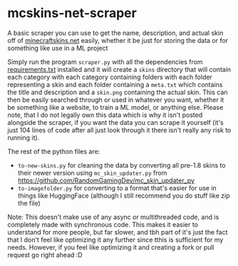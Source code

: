 # mcskins-net-scraper
A basic scraper you can use to get the name, description, and actual skin off of [minecraftskins.net](https://www.minecraftskins.net) easily, whether it be just for storing the data or for something like use in a ML project

Simply run the program `scraper.py` with all the dependencies from [requirements.txt](https://github.com/RandomGamingDev/mcskins-net-scraper/blob/main/requirements.txt) installed and it will create a `skins` directory that will contain each category with each category containing folders with each folder representing a skin and each folder containing a `meta.txt` which contains the title and description and a `skin.png` containing the actual skin. This can then be easily searched through or used in whatever you want, whether it be something like a website, to train a ML model, or anything else. Please note, that I do not legally own this data which is why it isn't posted alongside the scraper, if you want the data you can scrape it yourself (it's just 104 lines of code after all just look through it there isn't really any risk to running it).

The rest of the python files are:
- `to-new-skins.py` for cleaning the data by converting all pre-1.8 skins to their newer version using `mc_skin_updater.py` from https://github.com/RandomGamingDev/mc_skin_updater_py
- `to-imagefolder.py` for converting to a format that's easier for use in things like HuggingFace (although I still recommend you do stuff like zip the file)

Note: This doesn't make use of any async or multithreaded code, and is completely made with synchronous code. This makes it easier to understand for more people, but far slower, and tbh part of it's just the fact that I don't feel like optimizing it any further since tthis is sufficient for my needs. However, if you feel like optimizing it and creating a fork or pull request go right ahead :D

